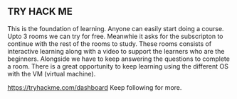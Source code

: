 ## TRY HACK ME
This is the foundation of learning. Anyone can easily start doing a course. 
Upto 3 rooms we can try for free. Meanwhie it asks for the subscripton to continue with the rest of the rooms to study. 
These rooms consists of interactive learning along with a video to support the learners who are the beginners. 
Alongside we have to keep answering the questions to complete a room. 
There is a great opportunity to keep learning using the different OS with the VM (virtual machine). 

https://tryhackme.com/dashboard
Keep following for more. 
